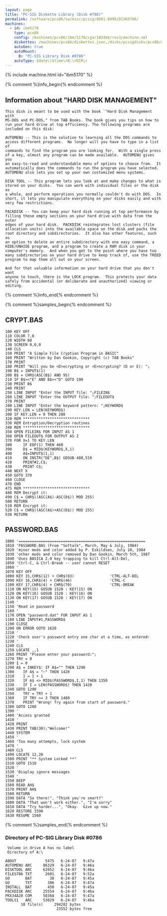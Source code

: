 ```yaml
---
layout: page
title: "PC-SIG Diskette Library (Disk #786)"
permalink: /software/pcx86/sw/misc/pcsig/0001-0999/DISK0786/
machines:
  - id: ibm5170
    type: pcx86
    config: /machines/pcx86/ibm/5170/cga/1024kb/rev3/machine.xml
    diskettes: /machines/pcx86/diskettes.json,/disks/pcsigdisks/pcx86/diskettes.json
    autoGen: true
    autoMount:
      B: "PC-SIG Library Disk #0786"
    autoType: $date\r$time\rB:\rDIR\r
---
```


{% include machine.html id="ibm5170" %}

{% comment %}info_begin{% endcomment %}

## Information about "HARD DISK MANAGEMENT"

    This disk is meant to be used with the book `"Hard Disk Management with
    MS-DOS and PC-DOS," from TAB Books. The book gives you tips on how to
    run your hard drive at top efficiency. The following programs are
    included on this disk:
    
    AUTOMENU -- This is the solution to learning all the DOS commands to
    access different programs.  No longer will you have to type in a list of
    commands to find the program you are looking for.  With a single press
    of a key, almost any program can be made available.  AUTOMENU gives you
    an easy-to-read and understandable menu of options to choose from.  It
    automatically does the commands to run the program you have selected.
    AUTOMENU also lets you set up your own customized menu systems.
    
    DISK TOOL -- This program lets you look at and make changes to what is
    stored on your disks.  You can work with individual files or the disk as
    a whole, and perform operations you normally couldn't do with DOS.  In
    short, it lets you manipulate everything on your disks easily and with
    very few restrictions.
    
    PACKDISK -- You can keep your hard disk running at top performance by
    filling those empty sections on your hard drive with data from the outer
    edges of your hard disk.  PACKDISK reintegrates lost clusters (file
    allocation units) into the available space on the disk and packs the
    root directory and subdirectories.  It also has other features, such as
    an option to delete an entire subdirectory with one easy command, a
    HIDE/UNHIDE program, and a program to create a RAM disk in your
    computer's memory.  And when you get to the point where you have too
    many subdirectories on your hard drive to keep track of, use the TREED
    program to map them all out on your screen.
    
    And for that valuable information on your hard drive that you don't want
    anyone to touch, there is the LOCK program.  This protects your data
    safely from accidental (or deliberate and unauthorized) viewing or
    editing.
{% comment %}info_end{% endcomment %}

{% comment %}samples_begin{% endcomment %}

## CRYPT.BAS

```bas
100 KEY OFF
110 COLOR 7,0
120 WIDTH 80
130 SCREEN 0,0,0
140 CLS
150 PRINT "A Simple File Cryption Program in BASIC"
160 PRINT "Written by Dan Gookin, Copyright (c) TAB Books"
170 PRINT
180 PRINT "Will you be <D>ecrypting or <E>ncrypting? (D or E): ";
190 B$ = INPUT$(1)
200 B$ = CHR$(ASC(B$) AND 95)
210 IF B$><"E" AND B$><"D" GOTO 190
230 PRINT B$
240 PRINT
250 LINE INPUT "Enter the INPUT file: ";FILEIN$
260 LINE INPUT "Enter the OUTPUT file: ";FILEOUT$
270 PRINT
280 LINE INPUT "Enter the keyword pattern: ";KEYWORD$
290 KEY.LEN = LEN(KEYWORD$)
300 IF KEY.LEN = 0 THEN 280
320 REM ******************************
330 REM Entryption/Decryption routines
340 REM ******************************
350 OPEN FILEIN$ FOR INPUT AS 1
360 OPEN FILEOUT$ FOR OUTPUT AS 2
370 FOR X=1 TO KEY.LEN
380     IF EOF(1) THEN 460
390     D$ = MID$(KEYWORD$,X,1)
400     A$=INPUT$(1,1)
410		ON INSTR("DE",B$) GOSUB 480,510
420     PRINT#2,C$;
430     PRINT C$;
440 NEXT X
450 GOTO 370
460 CLOSE
470 END
475 REM ******************************
480 REM Decrypt it:
490 C$ = CHR$((ASC(A$)-ASC(D$)) MOD 255)
500 RETURN
510 REM Encrypt it:
520 C$ = CHR$((ASC(A$)+ASC(D$)) MOD 255)
530 RETURN
```

## PASSWORD.BAS

```bas
1000 '=========================================================
1010 'PASSWORD.BAS (From "Softalk", March, May & July, 1984)
1020 'minor mods and color added by P. Eskildsen, July 10, 1984
1030 'other mods and color removed by Dan Gookin, March 5th, 1987
1040 'Uses BASICA 2.0 key trapping to kill Ctrl-Alt-Del,
1050 'Ctrl-C, & Ctrl-Break -- user cannot RESET
1060 '
1070 KEY OFF
1080 KEY 15,CHR$(12) + CHR$(83)                'CTRL-ALT-DEL
1090 KEY 16,CHR$(4) + CHR$(46)                 'CTRL-C
1100 KEY 17,CHR$(4) + CHR$(70)                 'CTRL-BREAK
1110 ON KEY(15) GOSUB 1520 : KEY(15) ON
1120 ON KEY(16) GOSUB 1520 : KEY(16) ON
1130 ON KEY(17) GOSUB 1520 : KEY(17) ON
1140 '
1150 'Read in password
1160 '
1170 OPEN "password.dat" FOR INPUT AS 1
1180 LINE INPUT#1,PASSWORD$
1190 CLOSE
1200 ON ERROR GOTO 1620
1210 '
1220 'Check user's password entry one char at a time, as entered:
1230 '
1240 CLS
1250 LOCATE ,,1
1260 PRINT "Please enter your password:";
1270 TRY = 0
1280 I = 0
1290 A$ = INKEY$: IF A$="" THEN 1290
1300    IF A$ = "~" THEN 1420
1310	I = I + 1
1320    IF A$ <> MID$(PASSWORD$,I,1) THEN 1350
1330    IF I = LEN(PASSWORD$) THEN 1420
1340 GOTO 1290
1350    TRY = TRY + 1
1360    IF TRY >= 3 THEN 1480
1370    PRINT "Wrong! Try again from start of password."
1380 GOTO 1280
1390 '
1400 'Access granted
1410 '
1420 PRINT
1430 PRINT TAB(30);"Welcome!"
1440 SYSTEM
1450 '
1460 'Too many attempts, lock system
1470 '
1480 CLS
1490 LOCATE 12,20
1500 PRINT "** System Locked **"
1510 GOTO 1510
1520 '
1530 'Display ignore messages
1540 '
1550 BEEP
1560 READ AH$
1570 PRINT AH$
1580 RETURN
1590 DATA "So there!", "Think you're smart?"
1600 DATA "That won't work either.", "I'm sorry"
1610 DATA "Try harder...", "Okay.  Give up now."
1620 RESTORE 1590
1630 RESUME 1560
```

{% comment %}samples_end{% endcomment %}

### Directory of PC-SIG Library Disk #0786

     Volume in drive A has no label
     Directory of A:\

    ABOUT             5475   6-24-87   9:47a
    AUTOMENU ARC     86329   6-24-87   9:46a
    DISKTOOL ARC     62052   6-24-87   9:46a
    FILES786 TXT      2601   6-24-87   9:52a
    GO       BAT        38   6-24-87   9:45a
    GO       TXT       386   6-24-87   9:47a
    INSTALL  BAT       450   6-24-87   9:45a
    PACKDISK ARC     25554   6-24-87   9:46a
    PKX34A20 COM     58368   6-24-87   9:47a
    TOOLS1   ARC     53029   6-24-87   9:46a
           10 file(s)     294282 bytes
                           23552 bytes free
